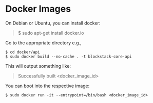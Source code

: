 # Docker Images

On Debian or Ubuntu, you can install docker:

> $ sudo apt-get install docker.io

Go to the appropriate directory e.g., 

```
$ cd docker/api
$ sudo docker build --no-cache . -t blockstack-core-api
```

This will output something like:
> Successfully built \<docker_image_id\>

You can boot into the respective image:
``` 
$ sudo docker run -it --entrypoint=/bin/bash <docker_image_id>
```